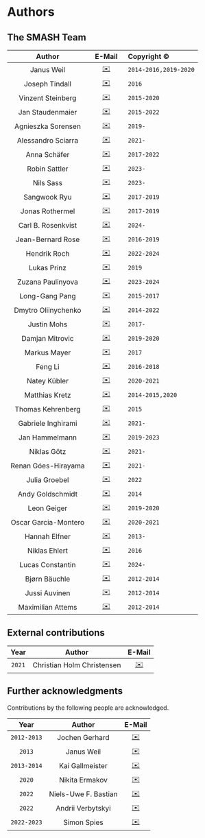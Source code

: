 # Authors

## The SMASH Team

Author  |  &ensp;E-Mail&ensp; | Copyright ©
 :----:  |  :----: | :---------
Janus Weil | [✉️](mailto:weil@fias.uni-frankfurt.de) | `2014-2016,2019-2020`
Joseph Tindall | [✉️](mailto:tindall@fias.uni-frankfurt.de) | `2016`
Vinzent Steinberg | [✉️](mailto:steinberg@fias.uni-frankfurt.de) | `2015-2020`
Jan Staudenmaier | [✉️](mailto:staudenmaier@fias.uni-frankfurt.de) | `2015-2022`
Agnieszka Sorensen | [✉️](mailto:agnieszka.sorensen@gmail.com) | `2019-`
Alessandro Sciarra | [✉️](mailto:sciarra@itp.uni-frankfurt.de) | `2021-`
Anna Schäfer | [✉️](mailto:aschaefer@fias.uni-frankfurt.de) | `2017-2022`
Robin Sattler | [✉️](mailto:sattler@itp.uni-frankfurt.de) | `2023-`
Nils Sass | [✉️](mailto:nsass@itp.uni-frankfurt.de) | `2023-`
Sangwook Ryu | [✉️](mailto:ryu@fias.uni-frankfurt.de) | `2017-2019`
Jonas Rothermel | [✉️](mailto:rothermel@fias.uni-frankfurt.de) | `2017-2019`
Carl B. Rosenkvist | [✉️](mailto:rosenkvist@itp.uni-frankfurt.de) | `2024-`
Jean-Bernard Rose | [✉️](mailto:rose@fias.uni-frankfurt.de) | `2016-2019`
Hendrik Roch | [✉️](mailto:roch@fias.uni-frankfurt.de) | `2022-2024`
Lukas Prinz | [✉️](mailto:lprinz@fias.uni-frankfurt.de) | `2019`
Zuzana Paulinyova | [✉️](mailto:paulinyova@fias.uni-frankfurt.de) | `2023-2024`
Long-Gang Pang | [✉️](mailto:pang@fias.uni-frankfurt.de) | `2015-2017`
Dmytro Oliinychenko | [✉️](mailto:oliiny@fias.uni-frankfurt.de) | `2014-2022`
Justin Mohs | [✉️](mailto:jmohs@itp.uni-frankfurt.de) | `2017-`
Damjan Mitrovic | [✉️](mailto:mitrovic@fias.uni-frankfurt.de) | `2019-2020`
Markus Mayer | [✉️](mailto:mayer@fias.uni-frankfurt.de) | `2017`
Feng Li | [✉️](mailto:fengli@fias.uni-frankfurt.de) | `2016-2018`
Natey Kübler | [✉️](mailto:kuebler@fias.uni-frankfurt.de) | `2020-2021`
Matthias Kretz | [✉️](mailto:kretz@compeng.uni-frankfurt.de) | `2014-2015,2020`
Thomas Kehrenberg | [✉️](mailto:kehrenberg@fias.uni-frankfurt.de) | `2015`
Gabriele Inghirami | [✉️](mailto:inghirami@fias.uni-frankfurt.de) | `2021-`
Jan Hammelmann | [✉️](mailto:hammelmann@itp.uni-frankfurt.de) | `2019-2023`
Niklas Götz | [✉️](mailto:goetz@itp.uni-frankfurt.de) | `2021-`
Renan Góes-Hirayama | [✉️](mailto:hirayama@itp.uni-frankfurt.de) | `2021-`
Julia Groebel | [✉️](mailto:groebel@fias.uni-frankfurt.de) | `2022`
Andy Goldschmidt | [✉️](mailto:goldschmidt@fias.uni-frankfurt.de) | `2014`
Leon Geiger | [✉️](mailto:geiger@fias.uni-frankfurt.de) | `2019-2020`
Oscar Garcia-Montero | [✉️](mailto:garcia@fias.uni-frankfurt.de) | `2020-2021`
Hannah Elfner | [✉️](mailto:elfner@itp.uni-frankfurt.de) | `2013-`
Niklas Ehlert | [✉️](mailto:ehlert@fias.uni-frankfurt.de) | `2016`
Lucas Constantin | [✉️](mailto:constantin@itp.uni-frankfurt.de) | `2024-`
Bjørn Bäuchle | [✉️](mailto:baeuchle@fias.uni-frankfurt.de) | `2012-2014`
Jussi Auvinen | [✉️](mailto:auvinen@fias.uni-frankfurt.de) | `2012-2014`
Maximilian Attems | [✉️](mailto:attems@fias.uni-frankfurt.de) | `2012-2014`

## External contributions

Year  | Author | E-Mail
:---: | :----: | :----:
`2021` | Christian Holm Christensen | [✉️](mailto:cholm@nbi.ku.dk)

## Further acknowledgments

Contributions by the following people are acknowledged.

Year  | Author | E-Mail
:---: | :----: | :----:
`2012-2013` | Jochen Gerhard | [✉️](mailto:jochen.gerhard@compeng.uni-frankfurt.de)
`2013` | Janus Weil | [✉️](mailto:weil@fias.uni-frankfurt.de)
`2013-2014` | Kai Gallmeister | [✉️](mailto:gallmeister@itp.uni-frankfurt.de)
`2020` | Nikita Ermakov | [✉️](mailto:sh1r4s3@mail.si-head.nl)
`2022` | Niels-Uwe F. Bastian | [✉️](mailto:bastian.niels-uwe@uwr.edu.pl)
`2022` | Andrii Verbytskyi | [✉️](mailto:andrii.verbytskyi@mpp.mpg.de)
`2022-2023` | Simon Spies | [✉️](mailto:s.spies@gsi.de)
